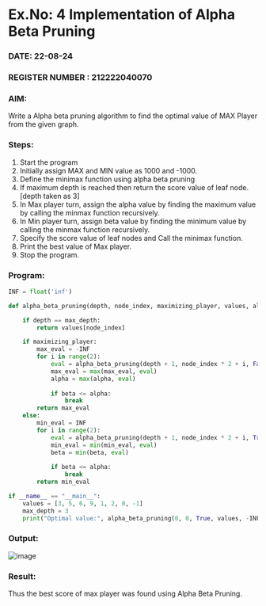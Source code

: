 # Ex.No: 4   Implementation of Alpha Beta Pruning 
### DATE: 22-08-24                                                                          
### REGISTER NUMBER : 212222040070
### AIM: 
Write a Alpha beta pruning algorithm to find the optimal value of MAX Player from the given graph.
### Steps:
1. Start the program
2. Initially  assign MAX and MIN value as 1000 and -1000.
3.  Define the minimax function  using alpha beta pruning
4.  If maximum depth is reached then return the score value of leaf node. [depth taken as 3]
5.  In Max player turn, assign the alpha value by finding the maximum value by calling the minmax function recursively.
6.  In Min player turn, assign beta value by finding the minimum value by calling the minmax function recursively.
7.  Specify the score value of leaf nodes and Call the minimax function.
8.  Print the best value of Max player.
9.  Stop the program. 

### Program:
```py
INF = float('inf')

def alpha_beta_pruning(depth, node_index, maximizing_player, values, alpha, beta, max_depth):

    if depth == max_depth:
        return values[node_index]

    if maximizing_player:
        max_eval = -INF
        for i in range(2):
            eval = alpha_beta_pruning(depth + 1, node_index * 2 + i, False, values, alpha, beta, max_depth)
            max_eval = max(max_eval, eval)
            alpha = max(alpha, eval)
            
            if beta <= alpha:
                break
        return max_eval
    else:
        min_eval = INF
        for i in range(2):
            eval = alpha_beta_pruning(depth + 1, node_index * 2 + i, True, values, alpha, beta, max_depth)
            min_eval = min(min_eval, eval)
            beta = min(beta, eval)
            
            if beta <= alpha:
                break
        return min_eval

if __name__ == "__main__":
    values = [3, 5, 6, 9, 1, 2, 0, -1]
    max_depth = 3
    print("Optimal value:", alpha_beta_pruning(0, 0, True, values, -INF, INF, max_depth))

```

### Output:

![image](https://github.com/user-attachments/assets/62b15d2e-448a-4a6e-b663-8a3fdce61b6a)


### Result:
Thus the best score of max player was found using Alpha Beta Pruning.
